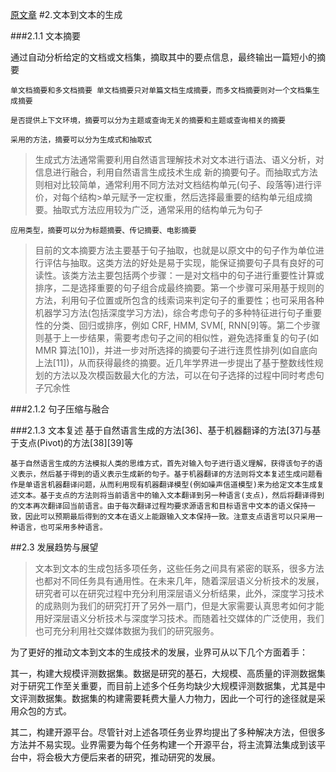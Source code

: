 

[原文章](https://blog.csdn.net/jinhao_2008/article/details/78695508)
#2.文本到文本的生成

###2.1.1 文本摘要

通过自动分析给定的文档或文档集，摘取其中的要点信息，最终输出一篇短小的摘要

```单文档摘要和多文档摘要 单文档摘要只对单篇文档生成摘要，而多文档摘要则对一个文档集生成摘要```


```是否提供上下文环境，摘要可以分为主题或查询无关的摘要和主题或查询相关的摘要```

```采用的方法，摘要可以分为生成式和抽取式```

>生成式方法通常需要利用自然语言理解技术对文本进行语法、语义分析，对信息进行融合，利用自然语言生成技术生成
>新的摘要句子。而抽取式方法则相对比较简单，通常利用不同方法对文档结构单元(句子、段落等)进行评价，对每个结构>单元赋予一定权重，然后选择最重要的结构单元组成摘要。抽取式方法应用较为广泛，通常采用的结构单元为句子

```应用类型，摘要可以分为标题摘要、传记摘要、电影摘要```

>目前的文本摘要方法主要基于句子抽取，也就是以原文中的句子作为单位进行评估与抽取。这类方法的好处是易于实现，能保证摘要句子具有良好的可读性。该类方法主要包括两个步骤：一是对文档中的句子进行重要性计算或排序，二是选择重要的句子组合成最终摘要。第一个步骤可采用基于规则的方法，利用句子位置或所包含的线索词来判定句子的重要性；也可采用各种机器学习方法(包括深度学习方法)，综合考虑句子的多种特征进行句子重要性的分类、回归或排序，例如 CRF, HMM, SVM[, RNN[9]等。第二个步骤则基于上一步结果，需要考虑句子之间的相似性，避免选择重复的句子(如 MMR 算法[10])，并进一步对所选择的摘要句子进行连贯性排列(如自底向上法[11])，从而获得最终的摘要。近几年学界进一步提出了基于整数线性规划的方法以及次模函数最大化的方法，可以在句子选择的过程中同时考虑句子冗余性

###2.1.2 句子压缩与融合

###2.1.3 文本复述
基于自然语言生成的方法[36]、基于机器翻译的方法[37]与基于支点(Pivot)的方法[38][39]等

```基于自然语言生成的方法模拟人类的思维方式，首先对输入句子进行语义理解，获得该句子的语义表示，然后基于得到的语义表示生成新的句子。基于机器翻译的方法则将文本复述生成问题看作是单语言机器翻译问题，从而利用现有机器翻译模型(例如噪声信道模型)来为给定文本生成复述文本。基于支点的方法则将当前语言中的输入文本翻译到另一种语言(支点)，然后将翻译得到的文本再次翻译回当前语言。由于每次翻译过程均要求源语言和目标语言中文本的语义保持一致，因此可以预期最后得到的文本在语义上能跟输入文本保持一致。注意支点语言可以只采用一种语言，也可采用多种语言。```

##2.3 发展趋势与展望

>文本到文本的生成包括多项任务，这些任务之间具有紧密的联系，很多方法也都对不同任务具有通用性。在未来几年，随着深层语义分析技术的发展，研究者可以在研究过程中充分利用深层语义分析结果，此外，深度学习技术的成熟则为我们的研究打开了另外一扇门，但是大家需要认真思考如何才能用好深层语义分析技术与深度学习技术。而随着社交媒体的广泛使用，我们也可充分利用社交媒体数据为我们的研究服务。

为了更好的推动文本到文本的生成技术的发展，业界可从以下几个方面着手：

其一，构建大规模评测数据集。数据是研究的基石，大规模、高质量的评测数据集对于研究工作至关重要，而目前上述多个任务均缺少大规模评测数据集，尤其是中文评测数据集。数据集的构建需要耗费大量人力物力，因此一个可行的途径就是采用众包的方式。

其二，构建开源平台。尽管针对上述各项任务业界均提出了多种解决方法，但很多方法并不易实现。业界需要为每个任务构建一个开源平台，将主流算法集成到该平台中，将会极大方便后来者的研究，推动研究的发展。